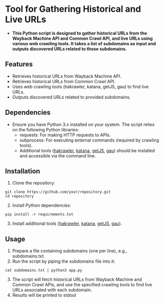# Tool for Gathering Historical and Live URLs
- __This Python script is designed to gather historical URLs from the Wayback Machine API and Common Crawl API, and live URLs using various web crawling tools. It takes a list of subdomains as input and outputs discovered URLs related to those subdomains.__
## Features
- Retrieves historical URLs from Wayback Machine API.
- Retrieves historical URLs from Common Crawl API.
- Uses web crawling tools (hakrawler, katana, getJS, gau) to find live URLs.
- Outputs discovered URLs related to provided subdomains.
## Dependencies
- Ensure you have Python 3.x installed on your system. The script relies on the following Python libraries:
  - requests: For making HTTP requests to APIs.
  - subprocess: For executing external commands (required by crawling tools).
  - Additional tools ([hakrawler](https://github.com/hakluke/hakrawler), [katana](https://github.com/projectdiscovery/katana), [getJS](https://github.com/003random/getJS), [gau](https://github.com/lc/gau)) should be installed and accessible via the command line.
## Installation
1. Clone the repository:
```
git clone https://github.com/your/repository.git
cd repository
```
2. Install Python dependencies:
```
pip install -r requirements.txt
```
3. Install additional tools ([hakrawler](https://github.com/hakluke/hakrawler), [katana](https://github.com/projectdiscovery/katana), [getJS](https://github.com/003random/getJS), [gau](https://github.com/lc/gau)).

## Usage
1. Prepare a file containing subdomains (one per line), e.g., subdomains.txt.
2. Run the script by piping the subdomains file into it:
```
cat subdomains.txt | python3 app.py
```
3. The script will fetch historical URLs from Wayback Machine and Common Crawl APIs, and use the specified crawling tools to find live URLs associated with each subdomain.
4. Results will be printed to stdout
